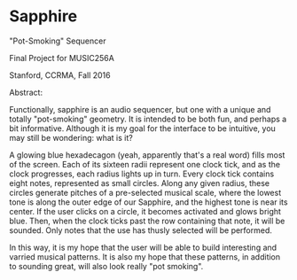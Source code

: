 # Sapphire
"Pot-Smoking" Sequencer

Final Project for MUSIC256A

Stanford, CCRMA, Fall 2016

Abstract:

Functionally, sapphire is an audio sequencer, but one with a unique and totally "pot-smoking" geometry.  It is intended to be both fun, and perhaps a bit informative.  Although it is my goal for the interface to be intuitive, you may still be wondering: what is it?

A glowing blue hexadecagon (yeah, apparently that's a real word) fills most of the screen.  Each of its sixteen radii represent one clock tick, and as the clock progresses, each radius lights up in turn.  Every clock tick contains eight notes, represented as small circles.  Along any given radius, these circles generate pitches of a pre-selected musical scale, where the lowest tone is along the outer edge of our Sapphire, and the highest tone is near its center.  If the user clicks on a circle, it becomes activated and glows bright blue.  Then, when the clock ticks past the row containing that note, it will be sounded.  Only notes that the use has thusly selected will be performed.

In this way, it is my hope that the user will be able to build interesting and varried musical patterns.  It is also my hope that these patterns, in addition to sounding great, will also look really "pot smoking".
